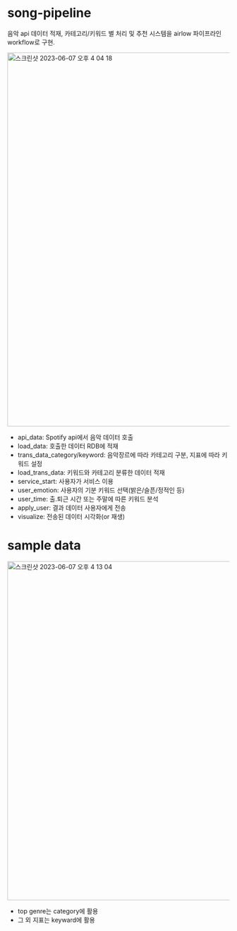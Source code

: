 # song-pipeline
음악 api 데이터 적재, 카테고리/키워드 별 처리 및 추천 시스템을 airlow 파이프라인 workflow로 구현.

<img width="848" alt="스크린샷 2023-06-07 오후 4 04 18" src="https://github.com/CatJerry/eco-pipeline/assets/79153994/ad2e429a-4a1b-45d0-b7f3-b5d1c3327315">

* api_data: Spotify api에서 음악 데이터 호출
* load_data: 호출한 데이터 RDB에 적재
* trans_data_category/keyword: 음악장르에 따라 카테고리 구분, 지표에 따라 키워드 설정
* load_trans_data: 키워드와 카테고리 분류한 데이터 적재
* service_start: 사용자가 서비스 이용
* user_emotion: 사용자의 기분 키워드 선택(밝은/슬픈/정적인 등)
* user_time: 출.퇴근 시간 또는 주말에 따른 키워드 분석
* apply_user: 결과 데이터 사용자에게 전송
* visualize: 전송된 데이터 시각화(or 재생)

# sample data
<img width="769" alt="스크린샷 2023-06-07 오후 4 13 04" src="https://github.com/CatJerry/song-pipeline/assets/79153994/8ff6bb40-6280-43ff-aff9-268024499d36">

* top genre는 category에 활용
* 그 외 지표는 keyward에 활용
